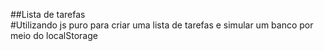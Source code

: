 ##Lista de tarefas <br>
#Utilizando js puro para criar uma lista de tarefas e simular um banco por meio do localStorage
